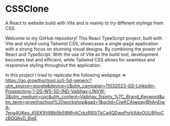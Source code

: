 # CSSClone
A React ts website build with Vite and is mainly to try different stylings from CSS.


Welcome to my GitHub repository! This React TypeScript project, built with Vite and styled using Tailwind CSS, showcases a single-page application with a strong focus on stunning visual designs. By combining the power of React and TypeScript. With the use of Vite as the build tool, development becomes fast and efficient, while Tailwind CSS allows for seamless and responsive styling throughout the application.

In this project I tried to replicate the following webpage => https://go.growthschool.io/li-5d-generic?utm_source=google&device=c&utm_campaign=11032023-GS-Linkedin-Prospecting-1-DS-WS-5D-IND-Vaibhav-LINVW-3&utm_medium=cpc&utm_content=Vaibhav_Sisinty_%7C_Brand_Keyword&utm_term=growthschool%20workshop&gad=1&gclid=CjwKCAjwpayjBhAnEiwA-7ena4UKeo_45EK9V8Bb5b59NfnACrkzR8SjTkCa4QDwePsrhXdvOUU8jhoCzBQQAvD_BwE
